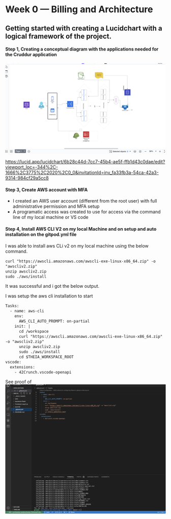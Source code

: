 # Week 0 — Billing and Architecture

## Getting started with creating a Lucidchart with a logical framework of the project.

#### Step 1, Creating a conceptual diagram with the applications needed for the Cruddur application

![Conceptual Diagram](cruddur-assests/week-0/conceptual%20Diagram.png)
    
https://lucid.app/lucidchart/6b28c44d-7cc7-45b4-ae5f-ffb1d43c0dae/edit?viewport_loc=-344%2C-1666%2C3775%2C2020%2C0_0&invitationId=inv_fa33fb3a-54ca-42a3-9314-984cf29a5cc8

#### Step 3, Create AWS account with MFA

- I created an  AWS user account (different from the root user) with full administrative permission and MFA setup
- A programatic access was created to use for access via the command line of my local machine or VS code


#### Step 4, Install  AWS CLI V2 on my local Machine and on setup and auto installation on the gitpod.yml file

I was able to install aws CLi v2 on my local machine using the below command.
```
curl "https://awscli.amazonaws.com/awscli-exe-linux-x86_64.zip" -o "awscliv2.zip"
unzip awscliv2.zip
sudo ./aws/install
```

It was successful and i got the below output.

I was setup the aws cli installation to start 
```
Tasks:
  - name: aws-cli
    env:
      AWS_CLI_AUTO_PROMPT: on-partial
    init: |
      cd /workspace
      curl "https://awscli.amazonaws.com/awscli-exe-linux-x86_64.zip" -o "awscliv2.zip"
      unzip awscliv2.zip
      sudo ./aws/install
      cd $THEIA_WORKSPACE_ROOT
vscode:
  extensions:
    - 42Crunch.vscode-openapi
```
See proof of 
![proof of installation](cruddur-assests/week-0/gitpod.yml%20aws%20installation.png)
